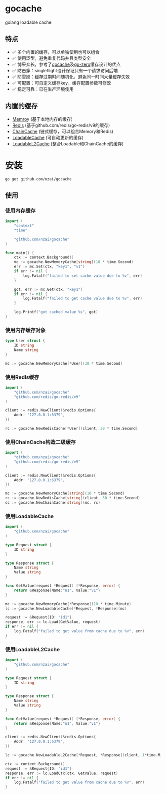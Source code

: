 # gocache
golang loadable cache

## 特点

* ✅ 多个内置的缓存，可以单独使用也可以组合
* ✅ 使用泛型，避免重复代码并且类型安全
* ✅ 博采众长，参考了[gocache](https://github.com/eko/gocache)及[go-zero](https://github.com/zeromicro/go-zero)缓存设计的优点
* ✅ 防击穿：singleflight设计保证只有一个请求访问后端
* ✅ 防雪崩：缓存过期时间随机化，避免同一时间大量缓存失效
* ✅ 可配置：可自定义缓存key，缓存配置参数可修改
* ✅ 稳定可靠：已在生产环境使用

## 内置的缓存

* [Memroy](memory_cache.go) (基于本地内存的缓存)
* [Redis](redis_cache.go) (基于github.com/redis/go-redis/v9的缓存)
* [ChainCache](chain_cache.go) (链式缓存，可以组合Memory和Redis)
* [LoadableCache](loadable_cache) (可自动更新的缓存)
* [LoadableL2Cache](loadable_l2_cache.go) (整合Loadable和ChainCache的缓存)

# 安装

```
go get github.com/nzai/gocache
```

## 使用
### 使用内存缓存

```go
import (
    "context"
    "time"

    "github.com/nzai/gocache"
)

func main() {
    ctx := context.Background()
    mc := gocache.NewMemoryCache[string](10 * time.Second)
    err := mc.Set(ctx, "key1", "v1")
    if err != nil {
        log.Fatalf("failed to set cache value due to %v", err)
    }

    got, err := mc.Get(ctx, "key1")
    if err != nil {
        log.Fatalf("failed to get cache value due to %v", err)
    }

    log.Printf("got cached value %s", got)
}
```

### 使用内存缓存对象

```go
type User struct {
    ID string
    Name string
}

mc := gocache.NewMemoryCache[*User](30 * time.Second)
```

### 使用Redis缓存

```go
import (
    "github.com/nzai/gocache"
    "github.com/redis/go-redis/v9"
)

client := redis.NewClient(&redis.Options{
    Addr: "127.0.0.1:6379",
})

rc := gocache.NewRedisCache[*User](client, 30 * time.Second)
```

### 使用ChainCache构造二级缓存

```go
import (
    "github.com/nzai/gocache"
    "github.com/redis/go-redis/v9"
)

client := redis.NewClient(&redis.Options{
    Addr: "127.0.0.1:6379",
})

mc := gocache.NewMemoryCache[string](10 * time.Second)
rc := gocache.NewRedisCache[string](client, 30 * time.Second)
cc := gocache.NewChainCache[string](mc, rc)
```

### 使用LoadableCache

```go
import (
    "github.com/nzai/gocache"
)

type Request struct {
    ID string
}

type Response struct {
    Name string
    Value string
}

func GetValue(request *Request) (*Response, error) {
    return &Response{Name:"n1", Value:"v1"}
}

mc := gocache.NewMemoryCache[*Response](10 * time.Minute)
lc := gocache.NewLoadableCache[*Request, *Response](mc)

request := &Request{ID: "id1"}
response, err := lc.Load(GetValue, request)
if err != nil {
    log.Fatalf("failed to get value from cache due to %v", err)
}
```

### 使用LoadableL2Cache

```go
import (
    "github.com/nzai/gocache"
)

type Request struct {
    ID string
}

type Response struct {
    Name string
    Value string
}

func GetValue(request *Request) (*Response, error) {
    return &Response{Name:"n1", Value:"v1"}
}

client := redis.NewClient(&redis.Options{
    Addr: "127.0.0.1:6379",
})

lc := gocache.NewLoadableL2Cache[*Request, *Response](client, 1*time.Minute)

ctx := context.Background()
request := &Request{ID: "id1"}
response, err := lc.LoadCtx(ctx, GetValue, request)
if err != nil {
    log.Fatalf("failed to get value from cache due to %v", err)
}
```
